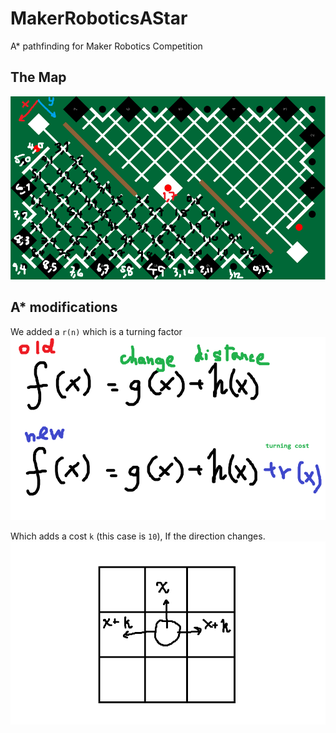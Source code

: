 # MakerRoboticsAStar
 A* pathfinding for Maker Robotics Competition

## The Map

![Map](map.png)

## A* modifications
We added a `r(n)` which is a turning factor
![Func](function.png)

Which adds a cost `k` (this case is `10`), If the direction changes.
![](turn.png)